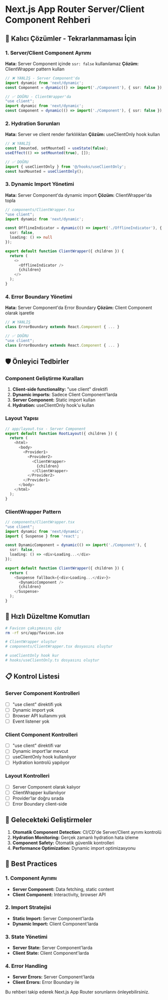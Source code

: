 # Next.js App Router Server/Client Component Rehberi

## 🚨 Kalıcı Çözümler - Tekrarlanmaması İçin

### 1. Server/Client Component Ayrımı
**Hata:** Server Component içinde `ssr: false` kullanılamaz
**Çözüm:** ClientWrapper pattern kullan

```typescript
// ❌ YANLIŞ - Server Component'da
import dynamic from 'next/dynamic';
const Component = dynamic(() => import('./Component'), { ssr: false });

// ✅ DOĞRU - ClientWrapper'da
"use client";
import dynamic from 'next/dynamic';
const Component = dynamic(() => import('./Component'), { ssr: false });
```

### 2. Hydration Sorunları
**Hata:** Server ve client render farklılıkları
**Çözüm:** useClientOnly hook kullan

```typescript
// ❌ YANLIŞ
const [mounted, setMounted] = useState(false);
useEffect(() => setMounted(true), []);

// ✅ DOĞRU
import { useClientOnly } from '@/hooks/useClientOnly';
const hasMounted = useClientOnly();
```

### 3. Dynamic Import Yönetimi
**Hata:** Server Component'da dynamic import
**Çözüm:** ClientWrapper'da topla

```typescript
// components/ClientWrapper.tsx
"use client";
import dynamic from 'next/dynamic';

const OfflineIndicator = dynamic(() => import('./OfflineIndicator'), {
  ssr: false,
  loading: () => null
});

export default function ClientWrapper({ children }) {
  return (
    <>
      <OfflineIndicator />
      {children}
    </>
  );
}
```

### 4. Error Boundary Yönetimi
**Hata:** Server Component'da Error Boundary
**Çözüm:** Client Component olarak işaretle

```typescript
// ❌ YANLIŞ
class ErrorBoundary extends React.Component { ... }

// ✅ DOĞRU
"use client";
class ErrorBoundary extends React.Component { ... }
```

## 🛡️ Önleyici Tedbirler

### Component Geliştirme Kuralları
1. **Client-side functionality:** "use client" direktifi
2. **Dynamic imports:** Sadece Client Component'larda
3. **Server Component:** Static import kullan
4. **Hydration:** useClientOnly hook'u kullan

### Layout Yapısı
```typescript
// app/layout.tsx - Server Component
export default function RootLayout({ children }) {
  return (
    <html>
      <body>
        <Provider1>
          <Provider2>
            <ClientWrapper>
              {children}
            </ClientWrapper>
          </Provider2>
        </Provider1>
      </body>
    </html>
  );
}
```

### ClientWrapper Pattern
```typescript
// components/ClientWrapper.tsx
"use client";
import dynamic from 'next/dynamic';
import { Suspense } from 'react';

const DynamicComponent = dynamic(() => import('./Component'), {
  ssr: false,
  loading: () => <div>Loading...</div>
});

export default function ClientWrapper({ children }) {
  return (
    <Suspense fallback={<div>Loading...</div>}>
      <DynamicComponent />
      {children}
    </Suspense>
  );
}
```

## 🔧 Hızlı Düzeltme Komutları

```bash
# Favicon çakışmasını çöz
rm -rf src/app/favicon.ico

# ClientWrapper oluştur
# components/ClientWrapper.tsx dosyasını oluştur

# useClientOnly hook kur
# hooks/useClientOnly.ts dosyasını oluştur
```

## 📋 Kontrol Listesi

### Server Component Kontrolleri
- [ ] "use client" direktifi yok
- [ ] Dynamic import yok
- [ ] Browser API kullanımı yok
- [ ] Event listener yok

### Client Component Kontrolleri
- [ ] "use client" direktifi var
- [ ] Dynamic import'lar mevcut
- [ ] useClientOnly hook kullanılıyor
- [ ] Hydration kontrolü yapılıyor

### Layout Kontrolleri
- [ ] Server Component olarak kalıyor
- [ ] ClientWrapper kullanılıyor
- [ ] Provider'lar doğru sırada
- [ ] Error Boundary client-side

## 🚀 Gelecekteki Geliştirmeler

1. **Otomatik Component Detection:** CI/CD'de Server/Client ayrımı kontrolü
2. **Hydration Monitoring:** Gerçek zamanlı hydration hata izleme
3. **Component Safety:** Otomatik güvenlik kontrolleri
4. **Performance Optimization:** Dynamic import optimizasyonu

## 🎯 Best Practices

### 1. Component Ayrımı
- **Server Component:** Data fetching, static content
- **Client Component:** Interactivity, browser API

### 2. Import Stratejisi
- **Static Import:** Server Component'larda
- **Dynamic Import:** Client Component'larda

### 3. State Yönetimi
- **Server State:** Server Component'larda
- **Client State:** Client Component'larda

### 4. Error Handling
- **Server Errors:** Server Component'larda
- **Client Errors:** Error Boundary ile

Bu rehberi takip ederek Next.js App Router sorunlarını önleyebilirsiniz.
